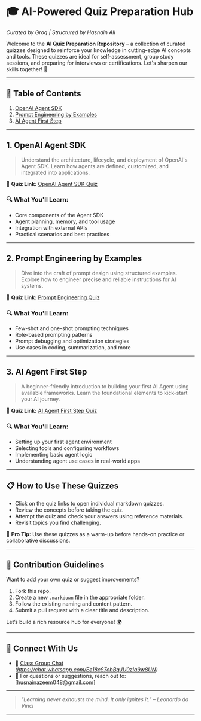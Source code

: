# 🎓 AI-Powered Quiz Preparation Hub  
*Curated by Groq | Structured by Hasnain Ali*

Welcome to the **AI Quiz Preparation Repository** – a collection of curated quizzes designed to reinforce your knowledge in cutting-edge AI concepts and tools. These quizzes are ideal for self-assessment, group study sessions, and preparing for interviews or certifications. Let's sharpen our skills together! 🚀

---

## 📘 Table of Contents
1. [OpenAI Agent SDK](#1-openai-agent-sdk)
2. [Prompt Engineering by Examples](#2-prompt-engineering-by-examples)
3. [AI Agent First Step](#3-ai-agent-first-step)

---

## 1. OpenAI Agent SDK  
> Understand the architecture, lifecycle, and deployment of OpenAI's Agent SDK. Learn how agents are defined, customized, and integrated into applications.

📎 **Quiz Link:** [OpenAI Agent SDK Quiz](OpenAI%20Agents%20SDK%20Quiz.markdown)

### 🔍 What You'll Learn:
- Core components of the Agent SDK
- Agent planning, memory, and tool usage
- Integration with external APIs
- Practical scenarios and best practices

---

## 2. Prompt Engineering by Examples  
> Dive into the craft of prompt design using structured examples. Explore how to engineer precise and reliable instructions for AI systems.

📎 **Quiz Link:** [Prompt Engineering Quiz](Prompt%20Engineering%20Quiz.markdown)

### 🔍 What You'll Learn:
- Few-shot and one-shot prompting techniques
- Role-based prompting patterns
- Prompt debugging and optimization strategies
- Use cases in coding, summarization, and more

---

## 3. AI Agent First Step  
> A beginner-friendly introduction to building your first AI Agent using available frameworks. Learn the foundational elements to kick-start your AI journey.

📎 **Quiz Link:** [AI Agent First Step Quiz](ai_agent_first_step.markdown)

### 🔍 What You'll Learn:
- Setting up your first agent environment
- Selecting tools and configuring workflows
- Implementing basic agent logic
- Understanding agent use cases in real-world apps

---

## 📋 How to Use These Quizzes

- Click on the quiz links to open individual markdown quizzes.
- Review the concepts before taking the quiz.
- Attempt the quiz and check your answers using reference materials.
- Revisit topics you find challenging.

🧠 **Pro Tip:** Use these quizzes as a warm-up before hands-on practice or collaborative discussions.

---

## 🤝 Contribution Guidelines

Want to add your own quiz or suggest improvements?

1. Fork this repo.
2. Create a new `.markdown` file in the appropriate folder.
3. Follow the existing naming and content pattern.
4. Submit a pull request with a clear title and description.

Let’s build a rich resource hub for everyone! 🌍

---

## 🔗 Connect With Us
- 💬 [Class Group Chat](#) *(https://chat.whatsapp.com/Ee18cS7obBqJU0zIa9w8UN)*
- 📧 For questions or suggestions, reach out to: [husnainazeem048@gmail.com]

---

> *"Learning never exhausts the mind. It only ignites it." – Leonardo da Vinci*

---
